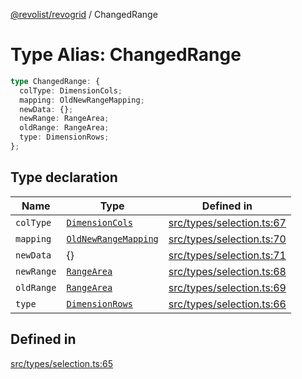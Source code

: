 [@revolist/revogrid](README.md) / ChangedRange

# Type Alias: ChangedRange

```ts
type ChangedRange: {
  colType: DimensionCols;
  mapping: OldNewRangeMapping;
  newData: {};
  newRange: RangeArea;
  oldRange: RangeArea;
  type: DimensionRows;
};
```

## Type declaration

| Name | Type | Defined in |
| ------ | ------ | ------ |
| `colType` | [`DimensionCols`](TypeAlias.DimensionCols.md) | [src/types/selection.ts:67](https://github.com/revolist/revogrid/blob/b237f8e2bf171382439be1d1cad91b20987b8302/src/types/selection.ts#L67) |
| `mapping` | [`OldNewRangeMapping`](TypeAlias.OldNewRangeMapping.md) | [src/types/selection.ts:70](https://github.com/revolist/revogrid/blob/b237f8e2bf171382439be1d1cad91b20987b8302/src/types/selection.ts#L70) |
| `newData` | \{\} | [src/types/selection.ts:71](https://github.com/revolist/revogrid/blob/b237f8e2bf171382439be1d1cad91b20987b8302/src/types/selection.ts#L71) |
| `newRange` | [`RangeArea`](TypeAlias.RangeArea.md) | [src/types/selection.ts:68](https://github.com/revolist/revogrid/blob/b237f8e2bf171382439be1d1cad91b20987b8302/src/types/selection.ts#L68) |
| `oldRange` | [`RangeArea`](TypeAlias.RangeArea.md) | [src/types/selection.ts:69](https://github.com/revolist/revogrid/blob/b237f8e2bf171382439be1d1cad91b20987b8302/src/types/selection.ts#L69) |
| `type` | [`DimensionRows`](TypeAlias.DimensionRows.md) | [src/types/selection.ts:66](https://github.com/revolist/revogrid/blob/b237f8e2bf171382439be1d1cad91b20987b8302/src/types/selection.ts#L66) |

## Defined in

[src/types/selection.ts:65](https://github.com/revolist/revogrid/blob/b237f8e2bf171382439be1d1cad91b20987b8302/src/types/selection.ts#L65)
